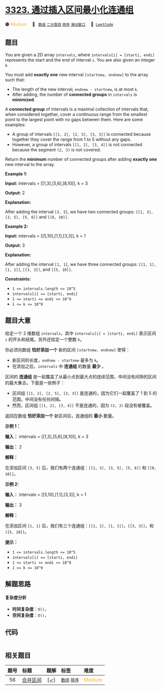 # [3323. 通过插入区间最小化连通组](https://leetcode.com/problems/minimize-connected-groups-by-inserting-interval)

🟠 <font color=#ffb800>Medium</font>&emsp; 🔖&ensp; [`数组`](/tag/array.md) [`二分查找`](/tag/binary-search.md) [`排序`](/tag/sorting.md) [`滑动窗口`](/tag/sliding-window.md)&emsp; 🔗&ensp;[`LeetCode`](https://leetcode.com/problems/minimize-connected-groups-by-inserting-interval)

## 题目

You are given a 2D array `intervals`, where `intervals[i] = [starti, endi]`
represents the start and the end of interval `i`. You are also given an
integer `k`.

You must add **exactly one** new interval `[startnew, endnew]` to the array
such that:

  * The length of the new interval, `endnew - startnew`, is at most `k`.
  * After adding, the number of **connected groups** in `intervals` is **minimized**.

A **connected group** of intervals is a maximal collection of intervals that,
when considered together, cover a continuous range from the smallest point to
the largest point with no gaps between them. Here are some examples:

  * A group of intervals `[[1, 2], [2, 5], [3, 3]]` is connected because together they cover the range from 1 to 5 without any gaps.
  * However, a group of intervals `[[1, 2], [3, 4]]` is not connected because the segment `(2, 3)` is not covered.

Return the **minimum** number of connected groups after adding **exactly one**
new interval to the array.



**Example 1:**

**Input:** intervals = [[1,3],[5,6],[8,10]], k = 3

**Output:** 2

**Explanation:**

After adding the interval `[3, 5]`, we have two connected groups: `[[1, 3],
[3, 5], [5, 6]]` and `[[8, 10]]`.

**Example 2:**

**Input:** intervals = [[5,10],[1,1],[3,3]], k = 1

**Output:** 3

**Explanation:**

After adding the interval `[1, 1]`, we have three connected groups: `[[1, 1],
[1, 1]]`, `[[3, 3]]`, and `[[5, 10]]`.



**Constraints:**

  * `1 <= intervals.length <= 10^5`
  * `intervals[i] == [starti, endi]`
  * `1 <= starti <= endi <= 10^9`
  * `1 <= k <= 10^9`


## 题目大意

给定一个 2 维数组 `intervals`，其中 `intervals[i] = [starti, endi]` 表示区间 `i`
的开头和结尾。另外还给定一个整数 `k`。

你必须向数组 **恰好添加一个**  新的区间 `[startnew, endnew]` 使得：

  * 新区间的长度，`endnew - startnew` 最多为 `k`。
  * 在添加之后，`intervals` 中 **连通组**  的数量 **最少** 。

区间的 **连通组**  是一起覆盖了从最小点到最大点的连续范围，中间没有间隙的区间的最大集合。下面是一些例子：

  * 区间组 `[[1, 2], [2, 5], [3, 3]]` 是连通的，因为它们一起覆盖了 1 到 5 的范围，中间没有任何间隔。
  * 然而，区间组 `[[1, 2], [3, 4]]` 不是连通的，因为 `(2, 3)` 段没有被覆盖。

返回在数组 **恰好添加一个** 新区间后，连通组的 **最小** 数量。



**示例 1：**

**输入：** intervals = [[1,3],[5,6],[8,10]], k = 3

**输出：** 2

**解释：**

在添加区间 `[3, 5]` 后，我们有两个连通组：`[[1, 3], [3, 5], [5, 6]]` 和 `[[8, 10]]`。

**示例 2:**

**输入：** intervals = [[5,10],[1,1],[3,3]], k = 1

**输出：** 3

**解释：**

在添加区间 `[1, 1]` 后，我们有三个连通组：`[[1, 1], [1, 1]]`，`[[3, 3]]`，和 `[[5, 10]]`。



**提示：**

  * `1 <= intervals.length <= 10^5`
  * `intervals[i] == [starti, endi]`
  * `1 <= starti <= endi <= 10^9`
  * `1 <= k <= 10^9`


## 解题思路

#### 复杂度分析

- **时间复杂度**：`O()`，
- **空间复杂度**：`O()`，

## 代码

```javascript

```

## 相关题目

<!-- prettier-ignore -->
| 题号 | 标题 | 题解 | 标签 | 难度 |
| :------: | :------ | :------: | :------ | :------ |
| 56 | [合并区间](https://leetcode.com/problems/merge-intervals) | [[✓]](/problem/0056.md) |  [`数组`](/tag/array.md) [`排序`](/tag/sorting.md) | <font color=#ffb800>Medium</font> |